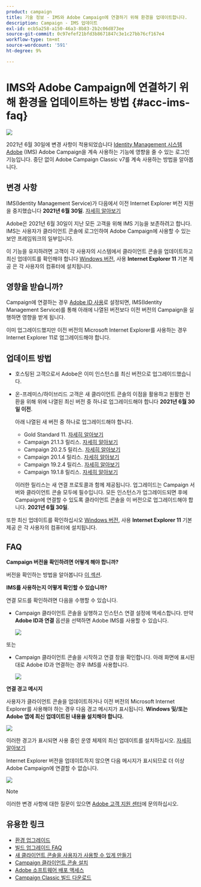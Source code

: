 ```yaml
---
product: campaign
title: 기술 정보 - IMS와 Adobe Campaign에 연결하기 위해 환경을 업데이트합니다.
description: Campaign - IMS 업데이트
exl-id: ecb5a258-a150-46a3-8b83-2b2c06d873ee
source-git-commit: 0c97efef21bfd3b8671847c3e1c27bb76cf167e4
workflow-type: tm+mt
source-wordcount: '591'
ht-degree: 9%

---
```


# IMS와 Adobe Campaign에 연결하기 위해 환경을 업데이트하는 방법 {#acc-ims-faq}

![](../../assets/v7-only.svg)

2021년 6월 30일에 변경 사항이 적용되었습니다 [Identity Management 시스템 Adobe](https://helpx.adobe.com/enterprise/using/identity.html) (IMS) Adobe Campaign을 계속 사용하는 기능에 영향을 줄 수 있는 로그인 기능입니다. 중단 없이 Adobe Campaign Classic v7를 계속 사용하는 방법을 알아봅니다.

## 변경 사항

IMS(Identity Management Service)가 다음에서 이전 Internet Explorer 버전 지원을 중지했습니다 **2021년 6월 30일**. [자세히 알아보기](https://helpx.adobe.com/x-productkb/global/update-operating-system-and-browser.html)

Adobe은 2021년 6월 30일이 지난 모든 고객을 위해 IMS 기능을 보존하려고 합니다. IMS는 사용자가 클라이언트 콘솔에 로그인하여 Adobe Campaign에 사용할 수 있는 보안 프레임워크의 일부입니다.

이 기능을 유지하려면 고객이 각 사용자의 시스템에서 클라이언트 콘솔을 업데이트하고 최신 업데이트를 확인해야 합니다 [Windows 버전](../../rn/using/compatibility-matrix.md#ClientConsoleoperatingsystems), 사용 **Internet Explorer 11** 기본 제공 은 각 사용자의 컴퓨터에 설치됩니다.

## 영향을 받습니까?

Campaign에 연결하는 경우 [Adobe ID 사용](../../integrations/using/about-adobe-id.md)로 설정되면, IMS(Identity Management Service)를 통해 아래에 나열된 버전보다 이전 버전의 Campaign을 실행하면 영향을 받게 됩니다.

이미 업그레이드했지만 이전 버전의 Microsoft Internet Explorer를 사용하는 경우 Internet Explorer 11로 업그레이드해야 합니다.

## 업데이트 방법

* 호스팅된 고객으로서 Adobe은 이미 인스턴스를 최신 버전으로 업그레이드했습니다.

* 온-프레미스/하이브리드 고객은 새 클라이언트 콘솔의 이점을 활용하고 원활한 전환을 위해 위에 나열된 최신 버전 중 하나로 업그레이드해야 합니다 **2021년 6월 30일 이전**.

   아래 나열된 새 버전 중 하나로 업그레이드해야 합니다.

   * Gold Standard 11. [자세히 알아보기](../../rn/using/gold-standard.md)
   * Campaign 21.1.3 릴리스. [자세히 알아보기](../../rn/using/latest-release.md)
   * Campaign 20.2.5 릴리스. [자세히 알아보기](../../rn/using/release--20-2.md)
   * Campaign 20.1.4 릴리스. [자세히 알아보기](../../rn/using/release--20-1.md)
   * Campaign 19.2.4 릴리스. [자세히 알아보기](../../rn/using/release--19-2.md)
   * Campaign 19.1.8 릴리스. [자세히 알아보기](../../rn/using/release--19-1.md)

   이러한 릴리스는 새 연결 프로토콜과 함께 제공됩니다. 업그레이드는 Campaign 서버와 클라이언트 콘솔 모두에 필수입니다. 모든 인스턴스가 업그레이드되면 후에 Campaign에 연결할 수 있도록 클라이언트 콘솔을 이 버전으로 업그레이드해야 합니다. **2021년 6월 30일**.

또한 최신 업데이트를 확인하십시오 [Windows 버전](../../rn/using/compatibility-matrix.md#ClientConsoleoperatingsystems), 사용 **Internet Explorer 11** 기본 제공 은 각 사용자의 컴퓨터에 설치됩니다.

## FAQ

**Campaign 버전을 확인하려면 어떻게 해야 합니까?**

버전을 확인하는 방법을 알아봅니다 [이 섹션](../../platform/using/launching-adobe-campaign.md#getting-your-campaign-version).


**IMS를 사용하는지 어떻게 확인할 수 있습니까?**

연결 모드를 확인하려면 다음을 수행할 수 있습니다.

* Campaign 클라이언트 콘솔을 실행하고 인스턴스 연결 설정에 액세스합니다. 만약 **Adobe ID과 연결** 옵션을 선택하면 Adobe IMS를 사용할 수 있습니다.

   ![](../../integrations/using/assets/ims_1.png)

또는

* Campaign 클라이언트 콘솔을 시작하고 연결 창을 확인합니다. 아래 화면에 표시된 대로 Adobe ID과 연결하는 경우 IMS를 사용합니다.

   ![](../../integrations/using/assets/adobeID.png)

**연결 경고 메시지**

사용자가 클라이언트 콘솔을 업데이트하거나 이전 버전의 Microsoft Internet Explorer를 사용해야 하는 경우 다음 경고 메시지가 표시됩니다. **Windows 및/또는 Adobe 앱에 최신 업데이트된 내용을 설치해야 합니다.**

![](../../integrations/using/assets/do-not-localize/errorMsg.png)

이러한 경고가 표시되면 사용 중인 운영 체제의 최신 업데이트를 설치하십시오. [자세히 알아보기](https://helpx.adobe.com/x-productkb/global/update-operating-system-and-browser.html)

Internet Explorer 버전을 업데이트하지 않으면 다음 메시지가 표시되므로 더 이상 Adobe Campaign에 연결할 수 없습니다.

![](../../integrations/using/assets/do-not-localize/errorUpdateReq.png)

>[!NOTE]
>
>이러한 변경 사항에 대한 질문이 있으면 [Adobe 고객 지원 센터](https://helpx.adobe.com/kr/enterprise/admin-guide.html/enterprise/using/support-for-experience-cloud.ug.html)에 문의하십시오.

## 유용한 링크

* [환경 업그레이드](../../production/using/build-upgrade.md)
* [빌드 업그레이드 FAQ](../../platform/using/faq-build-upgrade.md)
* [새 클라이언트 콘솔을 사용자가 사용할 수 있게 만들기](../../installation/using/client-console-availability-for-windows.md)
* [Campaign 클라이언트 콘솔 설치](../../installation/using/installing-the-client-console.md)
* [Adobe 소프트웨어 배포 액세스](https://experienceleague.adobe.com/docs/experience-cloud/software-distribution/home.html?lang=en)
* [Campaign Classic 빌드 다운로드](https://experience.adobe.com/#/downloads/content/software-distribution/ko/campaign.html)
